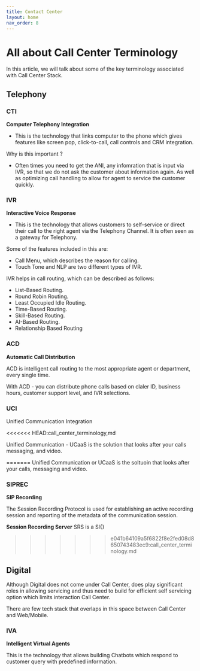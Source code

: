 ```yaml
---
title: Contact Center
layout: home
nav_order: 8
---
```



# All about Call Center Terminology

In this article, we will talk about some of the key terminology associated with Call Center Stack.


## Telephony

### CTI 

**Computer Telephony Integration**

- This is the technology that links computer to the phone which gives features like screen pop, click-to-call, call controls and CRM integration.

Why is this important ?

- Often times you need to get the ANI, any infomration that is input via IVR, so that we do not ask the customer about information again. As well as optimizing call handling to allow for agent to service the customer quickly.

### IVR

**Interactive Voice Response** 
- This is the technology that allows customers to self-service or direct their call to the right agent via the Telephony Channel. It is often seen as a gateway for Telephony.

Some of the features included in this are:

- Call Menu, which describes the reason for calling.
- Touch Tone and NLP are two different types of IVR.

IVR helps in call routing, which can be described as follows:

- List-Based Routing.
- Round Robin Routing.
- Least Occupied Idle Routing.
- Time-Based Routing.
- Skill-Based Routing.
- AI-Based Routing.
- Relationship Based Routing


### ACD

**Automatic Call Distribution**

ACD is intelligent call routing to the most appropriate agent or department, every single time.

With ACD - you can distribute phone calls based on claler ID, business hours, customer support level, and IVR selections.


### UCI

Unified Communication Integration

<<<<<<< HEAD:call_center_terminology,md

Unified Communication - UCaaS is the solution that looks after your calls messaging, and video. 

=======
Unified Communication or UCaaS is the soltuoin that looks after your calls, messaging and video.

### SIPREC

**SIP Recording**

The Session Recording Protocol is used for establishing an active recording session and reporting of the metadata of the communication session.

**Session Recording Server** SRS is a SI{}
>>>>>>> e041b64109a5f6822f8e2fed08d8650743483ec9:call_center_terminology.md



## Digital

Although Digital does not come under Call Center, does play significant roles in allowing servicing and thus need to build for efficient self servicing option which limits interaction Call Center.

There are few tech stack that overlaps in this space between Call Center and Web/Mobile.

### IVA 

**Intelligent Virtual Agents**

This is the technology that allows building Chatbots which respond to customer query with predefined information.